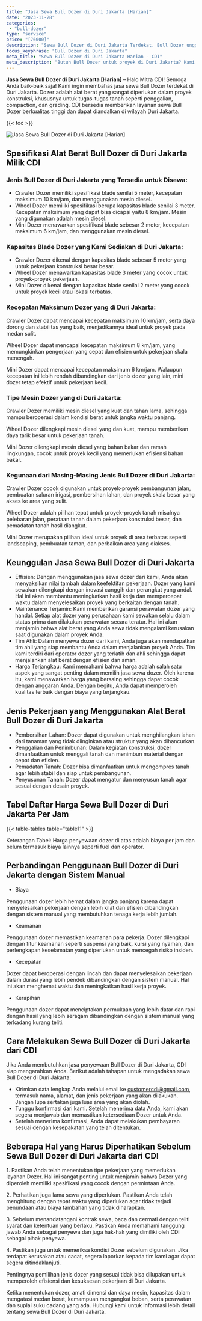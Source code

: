```yaml
---
title: "Jasa Sewa Bull Dozer di Duri Jakarta [Harian]"
date: "2023-11-28"
categories:
 - "bull-dozer"
type: "service"
price: "[76000]"
description: "Sewa Bull Dozer di Duri Jakarta Terdekat. Bull Dozer unggulan untuk kebutuhan proyek konstruksi dengan performa superior. Dapatkan informasi lengkap dengan menghubungi kami."
focus_keyphrase: "Bull Dozer di Duri Jakarta"
meta_title: "Sewa Bull Dozer di Duri Jakarta Harian - CDI"
meta_description: "Butuh Bull Dozer untuk proyek di Duri Jakarta? Kami adalah solusi tepat dengan penawaran terbaik. Segera hubungi kami."
---
```


**Jasa Sewa Bull Dozer di Duri Jakarta [Harian]** – Halo Mitra CDI! Semoga Anda baik-baik saja! Kami ingin membahas jasa sewa Bull Dozer terdekat di Duri Jakarta. Dozer adalah alat berat yang sangat diperlukan dalam proyek konstruksi, khususnya untuk tugas-tugas tanah seperti penggalian, compaction, dan grading. CDI bersedia memberikan layanan sewa Bull Dozer berkualitas tinggi dan dapat diandalkan di wilayah Duri Jakarta.

{{< toc >}}

![Jasa Sewa Bull Dozer di Duri Jakarta [Harian]](/images/bull-dozer/bull-dozer-13.jpg)

## Spesifikasi Alat Berat Bull Dozer di Duri Jakarta Milik CDI

### Jenis Bull Dozer di Duri Jakarta yang Tersedia untuk Disewa:

*   Crawler Dozer memiliki spesifikasi blade senilai 5 meter, kecepatan maksimum 10 km/jam, dan menggunakan mesin diesel.
*   Wheel Dozer memiliki spesifikasi berupa kapasitas blade senilai 3 meter. Kecepatan maksimum yang dapat bisa dicapai yaitu 8 km/jam. Mesin yang digunakan adalah mesin diesel.
*   Mini Dozer menawarkan spesifikasi blade sebesar 2 meter, kecepatan maksimum 6 km/jam, dan menggunakan mesin diesel.

### Kapasitas Blade Dozer yang Kami Sediakan di Duri Jakarta:

*   Crawler Dozer dikenal dengan kapasitas blade sebesar 5 meter yang untuk pekerjaan konstruksi besar besar.
*   Wheel Dozer menawarkan kapasitas blade 3 meter yang cocok untuk proyek-proyek pekerjaan.
*   Mini Dozer dikenal dengan kapasitas blade senilai 2 meter yang cocok untuk proyek kecil atau lokasi terbatas.

### Kecepatan Maksimum Dozer yang di Duri Jakarta:

Crawler Dozer dapat mencapai kecepatan maksimum 10 km/jam, serta daya dorong dan stabilitas yang baik, menjadikannya ideal untuk proyek pada medan sulit.

Wheel Dozer dapat mencapai kecepatan maksimum 8 km/jam, yang memungkinkan pengerjaan yang cepat dan efisien untuk pekerjaan skala menengah.

Mini Dozer dapat mencapai kecepatan maksimum 6 km/jam. Walaupun kecepatan ini lebih rendah dibandingkan dari jenis dozer yang lain, mini dozer tetap efektif untuk pekerjaan kecil.

### Tipe Mesin Dozer yang di Duri Jakarta:

Crawler Dozer memiliki mesin diesel yang kuat dan tahan lama, sehingga mampu beroperasi dalam kondisi berat untuk jangka waktu panjang.

Wheel Dozer dilengkapi mesin diesel yang dan kuat, mampu memberikan daya tarik besar untuk pekerjaan tanah.

Mini Dozer dilengkapi mesin diesel yang bahan bakar dan ramah lingkungan, cocok untuk proyek kecil yang memerlukan efisiensi bahan bakar.

### Kegunaan dari Masing-Masing Jenis Bull Dozer di Duri Jakarta:

Crawler Dozer cocok digunakan untuk proyek-proyek pembangunan jalan, pembuatan saluran irigasi, pembersihan lahan, dan proyek skala besar yang akses ke area yang sulit.

Wheel Dozer adalah pilihan tepat untuk proyek-proyek tanah misalnya pelebaran jalan, perataan tanah dalam pekerjaan konstruksi besar, dan pemadatan tanah hasil diangkut.

Mini Dozer merupakan pilihan ideal untuk proyek di area terbatas seperti landscaping, pembuatan taman, dan perbaikan area yang diakses.

## Keunggulan Jasa Sewa Bull Dozer di Duri Jakarta

*   Effisien: Dengan menggunakan jasa sewa dozer dari kami, Anda akan menyaksikan nilai tambah dalam keefektifan pekerjaan. Dozer yang kami sewakan dilengkapi dengan inovasi canggih dan perangkat yang andal. Hal ini akan membantu meningkatkan hasil kerja dan mempercepat waktu dalam menyelesaikan proyek yang berkaitan dengan tanah.
*   Maintenance Terjamin: Kami memberikan garansi perawatan dozer yang handal. Setiap alat dozer yang perusahaan kami sewakan selalu dalam status prima dan dilakukan perawatan secara teratur. Hal ini akan menjamin bahwa alat berat yang Anda sewa tidak mengalami kerusakan saat digunakan dalam proyek Anda.
*   Tim Ahli: Dalam menyewa dozer dari kami, Anda juga akan mendapatkan tim ahli yang siap membantu Anda dalam menjalankan proyek Anda. Tim kami terdiri dari operator dozer yang terlatih dan ahli sehingga dapat menjalankan alat berat dengan efisien dan aman.
*   Harga Terjangkau: Kami memahami bahwa harga adalah salah satu aspek yang sangat penting dalam memilih jasa sewa dozer. Oleh karena itu, kami menawarkan harga yang bersaing sehingga dapat cocok dengan anggaran Anda. Dengan begitu, Anda dapat memperoleh kualitas terbaik dengan biaya yang terjangkau.

## Jenis Pekerjaan yang Menggunakan Alat Berat Bull Dozer di Duri Jakarta

*   Pembersihan Lahan: Dozer dapat digunakan untuk menghilangkan lahan dari tanaman yang tidak diinginkan atau struktur yang akan dihancurkan.
*   Penggalian dan Penimbunan: Dalam kegiatan konstruksi, dozer dimanfaatkan untuk menggali tanah dan menimbun material dengan cepat dan efisien.
*   Pemadatan Tanah: Dozer bisa dimanfaatkan untuk mengompres tanah agar lebih stabil dan siap untuk pembangunan.
*   Penyusunan Tanah: Dozer dapat mengatur dan menyusun tanah agar sesuai dengan desain proyek.

## Tabel Daftar Harga Sewa Bull Dozer di Duri Jakarta Per Jam

{{< table-tables table="table11" >}}

Keterangan Tabel: Harga penyewaan dozer di atas adalah biaya per jam dan belum termasuk biaya lainnya seperti fuel dan operator.

## Perbandingan Penggunaan Bull Dozer di Duri Jakarta dengan Sistem Manual

*   Biaya

Penggunaan dozer lebih hemat dalam jangka panjang karena dapat menyelesaikan pekerjaan dengan lebih kilat dan efisien dibandingkan dengan sistem manual yang membutuhkan tenaga kerja lebih jumlah.
*   Keamanan

Penggunaan dozer memastikan keamanan para pekerja. Dozer dilengkapi dengan fitur keamanan seperti suspensi yang baik, kursi yang nyaman, dan perlengkapan keselamatan yang diperlukan untuk mencegah risiko insiden.
*   Kecepatan

Dozer dapat beroperasi dengan lincah dan dapat menyelesaikan pekerjaan dalam durasi yang lebih pendek dibandingkan dengan sistem manual. Hal ini akan menghemat waktu dan meningkatkan hasil kerja proyek.
*   Kerapihan

Penggunaan dozer dapat menciptakan permukaan yang lebih datar dan rapi dengan hasil yang lebih seragam dibandingkan dengan sistem manual yang terkadang kurang teliti.

## Cara Melakukan Sewa Bull Dozer di Duri Jakarta dari CDI

Jika Anda membutuhkan jasa penyewaan Bull Dozer di Duri Jakarta, CDI siap mengarahkan Anda. Berikut adalah tahapan untuk mengadakan sewa Bull Dozer di Duri Jakarta:

*   Kirimkan data lengkap Anda melalui email ke customercdi@gmail.com, termasuk nama, alamat, dan jenis pekerjaan yang akan dilakukan. Jangan lupa sertakan juga luas area yang akan diolah.
*   Tunggu konfirmasi dari kami. Setelah menerima data Anda, kami akan segera menjawab dan memastikan ketersediaan Dozer untuk Anda.
*   Setelah menerima konfirmasi, Anda dapat melakukan pembayaran sesuai dengan kesepakatan yang telah ditentukan.

## Beberapa Hal yang Harus Diperhatikan Sebelum Sewa Bull Dozer di Duri Jakarta dari CDI

1\.  Pastikan Anda telah menentukan tipe pekerjaan yang memerlukan layanan Dozer. Hal ini sangat penting untuk menjamin bahwa Dozer yang diperoleh memiliki spesifikasi yang cocok dengan permintaan Anda.

2\.  Perhatikan juga lama sewa yang diperlukan. Pastikan Anda telah menghitung dengan tepat waktu yang diperlukan agar tidak terjadi penundaan atau biaya tambahan yang tidak diharapkan.

3\.  Sebelum menandatangani kontrak sewa, baca dan cermati dengan teliti syarat dan ketentuan yang berlaku. Pastikan Anda memahami tanggung jawab Anda sebagai penyewa dan juga hak-hak yang dimiliki oleh CDI sebagai pihak penyewa.

4\.  Pastikan juga untuk memeriksa kondisi Dozer sebelum digunakan. Jika terdapat kerusakan atau cacat, segera laporkan kepada tim kami agar dapat segera ditindaklanjuti.

Pentingnya pemilihan jenis dozer yang sesuai tidak bisa dilupakan untuk memperoleh efisiensi dan kesuksesan pekerjaan di Duri Jakarta.

Ketika menentukan dozer, amati dimensi dan daya mesin, kapasitas dalam mengatasi medan berat, kemampuan mengangkat beban, serta perawatan dan suplai suku cadang yang ada. Hubungi kami untuk informasi lebih detail tentang sewa Bull Dozer di Duri Jakarta.
